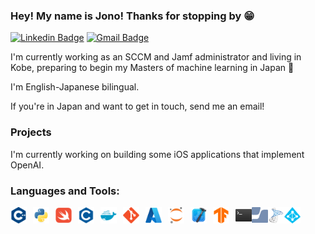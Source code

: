 ### Hey! My name is Jono! Thanks for stopping by 😁

[![Linkedin Badge](https://img.shields.io/badge/-jonoswift-blue?style=flat&logo=Linkedin&logoColor=white&link=https://www.linkedin.com/in/jono-swift-a42ba1227/)](https://www.linkedin.com/in/jono-swift-a42ba1227/)
[![Gmail Badge](https://img.shields.io/badge/-jonoswift903-c14438?style=flat&logo=Gmail&logoColor=white&link=mailto:jonoswift903@gmail.com)](mailto:jonoswift903@gmail.com)

I'm currently working as an SCCM and Jamf administrator and living in Kobe, preparing to begin my Masters of machine learning in Japan 🏯

I'm English-Japanese bilingual. 

If you're in Japan and want to get in touch, send me an email!

### Projects

I'm currently working on building some iOS applications that implement OpenAI.

### Languages and Tools:

<img align="left" alt="CPlusPlus" width="26px" src="https://github.com/devicons/devicon/blob/master/icons/cplusplus/cplusplus-plain.svg" style="padding-right:10px;"/>
<img align="left" alt="Python" width="26px" src="https://github.com/devicons/devicon/blob/master/icons/python/python-original.svg" style="padding-right:10px;"/>
<img align="left" alt="Swift" width="26px" src="https://github.com/devicons/devicon/blob/master/icons/swift/swift-original.svg" style="padding-right:10px;"/>
<img align="left" alt="C" width="26px" src="https://github.com/devicons/devicon/blob/master/icons/c/c-plain.svg" style="padding-right:10px;"/>
<img align="left" alt="Docker" width="26px" src="https://github.com/devicons/devicon/blob/master/icons/docker/docker-plain.svg" style="padding-right:10px;"/>
<img align="left" alt="Git" width="26px" src="https://github.com/devicons/devicon/blob/master/icons/git/git-plain.svg" style="padding-right:10px;"/>
<img align="left" alt="Azure" width="26px" src="https://github.com/devicons/devicon/blob/master/icons/azure/azure-original.svg" style="padding-right:10px;"/>
<img align="left" alt="Jupyter" width="26px" src="https://github.com/devicons/devicon/blob/master/icons/jupyter/jupyter-original.svg" style="padding-right:10px;"/>
<img align="left" alt="XCode" width="26px" src="https://github.com/devicons/devicon/blob/master/icons/xcode/xcode-original.svg" style="padding-right:10px;"/>
<img align="left" alt="TensorFlow" width="26px" src="https://github.com/devicons/devicon/blob/master/icons/tensorflow/tensorflow-original.svg" style="padding-right:10px;"/>
<img align="left" alt="Bash" width="26px" src="./img/terminal.svg"/>
<img align="left" alt="Jamf" width="26px" src="./img/JAMF.svg"/>
<img align="left" alt="SCCM" width="26px" src="./img/sccm.svg"/>
<img align="left" alt="Active Directory" width="26px" src="./img/active-directory.svg"/>






<!--
**jonoswift7/jonoswift7** is a ✨ _special_ ✨ repository because its `README.md` (this file) appears on your GitHub profile.

Here are some ideas to get you started:

- 🔭 I’m currently working on ...
- 🌱 I’m currently learning ...
- 👯 I’m looking to collaborate on ...
- 🤔 I’m looking for help with ...
- 💬 Ask me about ...
- 📫 How to reach me: ...
- 😄 Pronouns: ...
- ⚡ Fun fact: ...
-->
